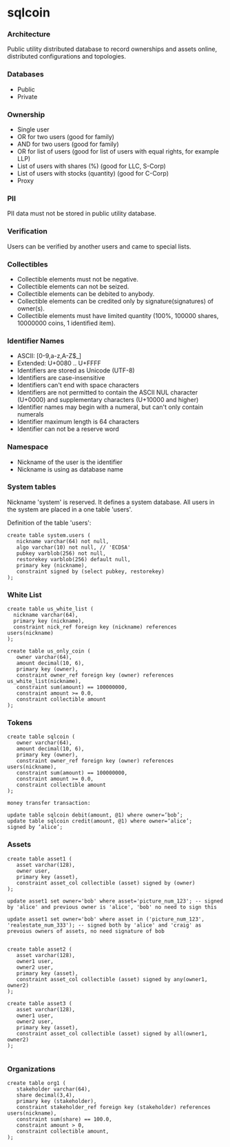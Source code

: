 # sqlcoin

### Architecture

Public utility distributed database to record ownerships and assets online, distributed configurations and topologies.

### Databases

* Public
* Private

### Ownership

* Single user
* OR for two users (good for family)
* AND for two users (good for family)
* OR for list of users (good for list of users with equal rights, for example LLP)
* List of users with shares (%) (good for LLC, S-Corp)
* List of users with stocks (quantity) (good for C-Corp)
* Proxy

### PII

PII data must not be stored in public utility database.

### Verification

Users can be verified by another users and came to special lists.

### Collectibles

* Collectible elements must not be negative.
* Collectible elements can not be seized.
* Collectible elements can be debited to anybody.
* Collectible elements can be credited only by signature(signatures) of owner(s).
* Collectible elements must have limited quantity (100%, 100000 shares, 10000000 coins, 1 identified item).

### Identifier Names

* ASCII: [0-9,a-z,A-Z$_]
* Extended: U+0080 .. U+FFFF
* Identifiers are stored as Unicode (UTF-8)
* Identifiers are case-insensitive
* Identifiers can't end with space characters
* Identifiers are not permitted to contain the ASCII NUL character (U+0000) and supplementary characters (U+10000 and higher)
* Identifier names may begin with a numeral, but can't only contain numerals
* Identifier maximum length is 64 characters
* Identifier can not be a reserve word

### Namespace

* Nickname of the user is the identifier
* Nickname is using as database name

### System tables

Nickname 'system' is reserved. It defines a system database.
All users in the system are placed in a one table 'users'.

Definition of the table 'users':
```
create table system.users (
   nickname varchar(64) not null,
   algo varchar(10) not null, // 'ECDSA'
   pubkey varblob(256) not null,
   restorekey varblob(256) default null,
   primary key (nickname),
   constraint signed by (select pubkey, restorekey)
);

```

### White List

```
create table us_white_list (
  nickname varchar(64),
  primary key (nickname),
  constraint nick_ref foreign key (nickname) references users(nickname)
);

create table us_only_coin (
   owner varchar(64),
   amount decimal(10, 6),
   primary key (owner),
   constraint owner_ref foreign key (owner) references us_white_list(nickname),
   constraint sum(amount) == 100000000,
   constraint amount >= 0.0,
   constraint collectible amount
);

```

### Tokens

```
create table sqlcoin (
   owner varchar(64),
   amount decimal(10, 6),
   primary key (owner),
   constraint owner_ref foreign key (owner) references users(nickname),
   constraint sum(amount) == 100000000,
   constraint amount >= 0.0,
   constraint collectible amount
);

money transfer transaction:

update table sqlcoin debit(amount, @1) where owner=‘bob’;
update table sqlcoin credit(amount, @1) where owner=‘alice’;
signed by ‘alice’;
```

### Assets

```
create table asset1 (
   asset varchar(128),
   owner user,
   primary key (asset),
   constraint asset_col collectible (asset) signed by (owner)
);

update asset1 set owner='bob' where asset='picture_num_123'; -- signed by 'alice' and previous owner is 'alice', 'bob' no need to sign this

update asset1 set owner='bob' where asset in ('picture_num_123', 'realestate_num_333'); -- signed both by 'alice' and 'craig' as prevoius owners of assets, no need signature of bob


create table asset2 (
   asset varchar(128),
   owner1 user,
   owner2 user,
   primary key (asset),
   constraint asset_col collectible (asset) signed by any(owner1, owner2)
);

create table asset3 (
   asset varchar(128),
   owner1 user,
   owner2 user,
   primary key (asset),
   constraint asset_col collectible (asset) signed by all(owner1, owner2)
);


```

### Organizations

```
create table org1 (
   stakeholder varchar(64),
   share decimal(3,4),
   primary key (stakeholder),
   constraint stakeholder_ref foreign key (stakeholder) references users(nickname),   
   constraint sum(share) == 100.0,
   constraint amount > 0,
   constraint collectible amount,
);
```
